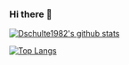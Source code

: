 ### Hi there 👋

[![Dschulte1982's github stats](https://github-readme-stats.vercel.app/api?username=dschulte1982&show_icons=true&theme=tokyonight)](https://github.com/dschulte1982/github-readme-stats)

[![Top Langs](https://github-readme-stats.vercel.app/api/top-langs/?username=dschulte1982&layout=compact)](https://github.com/dschulte1982/github-readme-stats)

<!--
**Dschulte1982/Dschulte1982** is a ✨ _special_ ✨ repository because its `README.md` (this file) appears on your GitHub profile.

Here are some ideas to get you started:

- 🔭 I’m currently working on ...
- 🌱 I’m currently learning ...
- 👯 I’m looking to collaborate on ...
- 🤔 I’m looking for help with ...
- 💬 Ask me about ...
- 📫 How to reach me: ...
- 😄 Pronouns: ...
- ⚡ Fun fact: ...
-->
